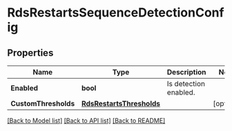 # RdsRestartsSequenceDetectionConfig

## Properties
Name | Type | Description | Notes
------------ | ------------- | ------------- | -------------
**Enabled** | **bool** | Is detection enabled. | 
**CustomThresholds** | [**RdsRestartsThresholds**](RdsRestartsThresholds.md) |  | [optional] 

[[Back to Model list]](../README.md#documentation-for-models) [[Back to API list]](../README.md#documentation-for-api-endpoints) [[Back to README]](../README.md)


